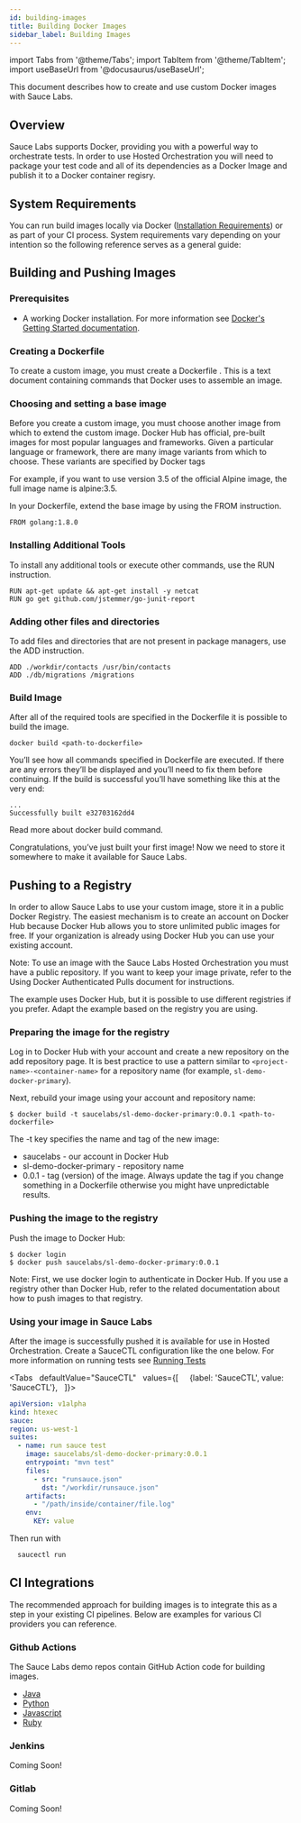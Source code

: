 ```yaml
---
id: building-images
title: Building Docker Images
sidebar_label: Building Images
---
```


import Tabs from '@theme/Tabs';
import TabItem from '@theme/TabItem';
import useBaseUrl from '@docusaurus/useBaseUrl';

This document describes how to create and use custom Docker images with Sauce Labs.

## Overview
Sauce Labs supports Docker, providing you with a powerful way to orchestrate tests. In order to use Hosted Orchestration you will need to package your test code and all of its dependencies as a Docker Image and publish it to a Docker container regisry.

## System Requirements

You can run build images locally via Docker ([Installation Requirements](https://docs.docker.com/engine/install/#supported-platforms)) or as part of your CI process. System requirements vary depending on your intention so the following reference serves as a general guide:

## Building and Pushing Images

### Prerequisites

- A working Docker installation. For more information see [Docker's Getting Started documentation](https://docs.docker.com/get-started/).

### Creating a Dockerfile

To create a custom image, you must create a
Dockerfile
. This is a text document containing commands that Docker uses to assemble an image.

### Choosing and setting a base image

Before you create a custom image, you must choose another image from which to extend the custom image. Docker Hub
has official, pre-built images for most popular languages and frameworks. Given a particular language or framework, there are many image variants from which to choose. These variants are specified by Docker tags

For example, if you want to use version 3.5 of the official Alpine image, the full image name is alpine:3.5.

In your Dockerfile, extend the base image by using the FROM instruction.

```
FROM golang:1.8.0
```

### Installing Additional Tools
To install any additional tools or execute other commands, use the RUN instruction.

```
RUN apt-get update && apt-get install -y netcat
RUN go get github.com/jstemmer/go-junit-report
```

### Adding other files and directories
To add files and directories that are not present in package managers, use the ADD instruction.

```
ADD ./workdir/contacts /usr/bin/contacts
ADD ./db/migrations /migrations
```

### Build Image
After all of the required tools are specified in the Dockerfile it is possible to build the image.

```
docker build <path-to-dockerfile>
```
You’ll see how all commands specified in Dockerfile are executed. If there are any errors they’ll be displayed and you’ll need to fix them before continuing. If the build is successful you’ll have something like this at the very end:

```
...
Successfully built e32703162dd4
```

Read more about docker build command.

Congratulations, you’ve just built your first image! Now we need to store it somewhere to make it available for Sauce Labs.

## Pushing to a Registry

In order to allow Sauce Labs to use your custom image, store it in a public Docker Registry. The easiest mechanism is to create an account on Docker Hub because Docker Hub allows you to store unlimited public images for free. If your organization is already using Docker Hub you can use your existing account.

Note: To use an image with the Sauce Labs Hosted Orchestration you must have a public repository. If you want to keep your image private, refer to the Using Docker Authenticated Pulls document for instructions.

The example uses Docker Hub, but it is possible to use different registries if you prefer. Adapt the example based on the registry you are using.

### Preparing the image for the registry

Log in to Docker Hub with your account and create a new repository on the add repository page. It is best practice to use a pattern similar to ```<project-name>-<container-name>``` for a repository name (for example, ```sl-demo-docker-primary```).

Next, rebuild your image using your account and repository name:

```
$ docker build -t saucelabs/sl-demo-docker-primary:0.0.1 <path-to-dockerfile>
```

The -t key specifies the name and tag of the new image:

- saucelabs - our account in Docker Hub
- sl-demo-docker-primary - repository name
- 0.0.1 - tag (version) of the image. Always update the tag if you change something in a Dockerfile otherwise you might have unpredictable results.

### Pushing the image to the registry

Push the image to Docker Hub:

```
$ docker login
$ docker push saucelabs/sl-demo-docker-primary:0.0.1
```

Note: First, we use docker login to authenticate in Docker Hub. If you use a registry other than Docker Hub, refer to the related documentation about how to push images to that registry.

### Using your image in Sauce Labs 
After the image is successfully pushed it is available for use in Hosted Orchestration. Create a SauceCTL configuration like the one below. For more information on running tests see [Running Tests](./running-tets)

<Tabs
     defaultValue="SauceCTL"
     values={[
       {label: 'SauceCTL', value: 'SauceCTL'},
     ]}>
  <TabItem value="SauceCTL">

  ```yaml
  apiVersion: v1alpha
  kind: htexec
  sauce:
  region: us-west-1
  suites:
    - name: run sauce test
      image: saucelabs/sl-demo-docker-primary:0.0.1
      entrypoint: "mvn test"
      files:
        - src: "runsauce.json"
          dst: "/workdir/runsauce.json"
      artifacts:
        - "/path/inside/container/file.log"
      env: 
        KEY: value
   ```

  Then run with
  ```bash
    saucectl run
  ```
  </TabItem>
</Tabs>


## CI Integrations

The recommended approach for building images is to integrate this as a step in your existing CI pipelines. Below are examples for various CI providers you can reference.

### Github Actions

The Sauce Labs demo repos contain GitHub Action code for building images. 

- [Java](https://github.com/saucelabs-training/demo-java)
- [Python](https://github.com/saucelabs-training/demo-python)
- [Javascript](https://github.com/saucelabs-training/demo-js)
- [Ruby](https://github.com/saucelabs-training/demo-ruby)

### Jenkins

Coming Soon!

### Gitlab

Coming Soon!